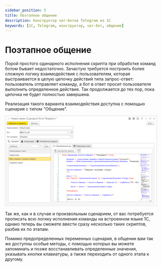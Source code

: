 ```yaml
---
sidebar_position: 5
title: Поэтапное общение
description: Конструктор чат-ботов Telegram из 1С
keywords: [1С, Telegram, конструктор, чат-бот, общение]
---
```


# Поэтапное общение

Порой простого одинарного исполнения скрипта при обработке команд ботом бывает недостаточно. Зачастую требуется построить более сложную логику взаимодействия с пользователем, которая выстраивается в целую цепочку действий типа запрос-ответ: пользователь отправляет команду, а бот в ответ просит пользователя выполнить определенное действие. Так продолжается до тех пор, пока цепочка не будет полностью завершена.

Реализация такого варианта взаимодействия доступна с помощью сценария с типом "Общение".

![Сценарий поэтапного общения с чатами Telegram](../../img/conversation-script.png)

Так же, как и в случае и произвольным сценарием, от вас потребуется прописать всю логику исполнения команды на встроенном языке 1С, однако теперь вы сможете ввести сразу несколько таких скриптов, разбив их по этапам.

Помимо предопределенных переменных сценария, в общении вам так же доступны особые методы, с помощью которых вы можете запоминать и позже восстанавливать определенные значения, указывать кнопки клавиатуры, а также переходить от одного этапа к другому.
